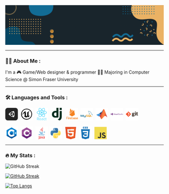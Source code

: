 <div id="header" align="center">
  <img src="https://github.com/vbobus/vbobus/blob/main/banner%202.0.gif"/>
</div>

---

### :man_technologist: About Me :  
I'm a :video_game: Game/Web designer & programmer :student: Majoring in Computer Science @ Simon Fraser University

---

### :hammer_and_wrench: Languages and Tools :

<div>
  <img src="https://github.com/vbobus/vbobus/blob/main/617623_unity_unity%203d_logo_3d_icon.png" title="Unity" alt="Unity" width="40" height="40"/>&nbsp;
  <img src="https://github.com/vbobus/vbobus/blob/main/imgbin_fortnite-unreal-engine-4-game-engine-video-game-png.png" title="Unreal" alt="Unreal" width="40" height="40"/>&nbsp;
  <img src="https://github.com/devicons/devicon/blob/master/icons/react/react-original-wordmark.svg" title="React" alt="React" width="40" height="40"/>&nbsp;
  <img src="https://github.com/devicons/devicon/blob/master/icons/django/django-plain.svg" title="Django" alt="Django" width="40" height="40"/>&nbsp;  
  <img src="https://github.com/devicons/devicon/blob/master/icons/firebase/firebase-plain-wordmark.svg" title="Firebase" alt="Firebase" width="40" height="40"/>&nbsp;
  <img src="https://github.com/devicons/devicon/blob/master/icons/mysql/mysql-original-wordmark.svg" title="MySQL"  alt="MySQL" width="40" height="40"/>&nbsp;
  <img src="https://github.com/devicons/devicon/blob/master/icons/matlab/matlab-original.svg" title="Matlab"  alt="Matlab" width="40" height="40"/>&nbsp;
   <img src="https://github.com/devicons/devicon/blob/master/icons/visualstudio/visualstudio-plain-wordmark.svg" title="Matlab"  alt="Matlab" width="40" height="40"/>&nbsp;
  <img src="https://github.com/devicons/devicon/blob/master/icons/git/git-original-wordmark.svg" title="Git" **alt="Git" width="40" height="40"/>
</div>

<br />

<div>
  <img src="https://github.com/vbobus/vbobus/blob/main/C%2B%2B.png" title="C++" alt="C++" width="40" height="40"/>&nbsp;
  <img src="https://github.com/vbobus/vbobus/blob/main/C%23.png" title="C#" alt="C#" width="40" height="40"/>&nbsp;
  <img src="https://github.com/devicons/devicon/blob/master/icons/java/java-original-wordmark.svg" title="Git" **alt="Git" width="40" height="40"/>
  <img src="https://github.com/devicons/devicon/blob/master/icons/python/python-original.svg" title="C#" alt="C#" width="40" height="40"/>&nbsp;
  <img src="https://github.com/devicons/devicon/blob/master/icons/html5/html5-original.svg" title="HTML5" alt="HTML" width="40" height="40"/>&nbsp;
  <img src="https://github.com/devicons/devicon/blob/master/icons/css3/css3-plain-wordmark.svg"  title="CSS3" alt="CSS" width="40" height="40"/>&nbsp;
  <img src="https://github.com/devicons/devicon/blob/master/icons/javascript/javascript-original.svg" title="JavaScript" alt="JavaScript" width="40" height="40"/>&nbsp;
</div>

---

### :fire: My Stats :
<div>

![GitHub Streak](https://github-readme-stats.vercel.app/api?username=vbobus&show_icons=true&locale=en&theme=tokyonight) 

[![GitHub Streak](http://github-readme-streak-stats.herokuapp.com?user=vbobus&&theme=tokyonight)](https://git.io/streak-stats)
</div>

[![Top Langs](https://github-readme-stats.vercel.app/api/top-langs/?username=vbobus&show_icons=true&locale=en&theme=tokyonight)](https://github.com/anuraghazra/github-readme-stats)
